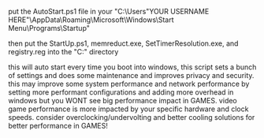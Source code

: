 put the AutoStart.ps1 file in your "C:\Users\"YOUR USERNAME HERE"\AppData\Roaming\Microsoft\Windows\Start Menu\Programs\Startup"

then put the StartUp.ps1, memreduct.exe, SetTimerResolution.exe, and registry.reg into the "C:\" directory

this will auto start every time you boot into windows, this script sets a bunch of settings and does some maintenance and improves privacy and security.
this may improve some system performance and network performance by setting more performant configurations and adding more overhead in windows but you WONT see big performance impact in GAMES. 
video game performance is more impacted by your specific hardware and clock speeds. consider overclocking/undervolting and better cooling solutions for better performance in GAMES!
